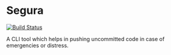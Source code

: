 # Segura
[![Build Status](https://travis-ci.com/karthickram286/segura.svg?token=QzM2quCoyhQKHXxybr3h&branch=master)](https://travis-ci.com/karthickram286/segura)

A CLI tool which helps in pushing uncommitted code in case of emergencies or distress.
